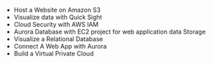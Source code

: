 - Host a Website on Amazon S3
- Visualize data with Quick Sight
- Cloud Security with AWS IAM
- Aurora Database with EC2 project for web application data Storage
- Visualize a Relational Database
- Connect A Web App with Aurora
- Build a Virtual Private Cloud

